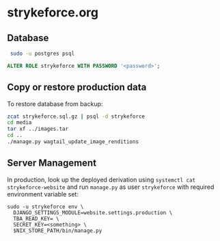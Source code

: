 # strykeforce.org

## Database

```sh
 sudo -u postgres psql
```

```sql
ALTER ROLE strykeforce WITH PASSWORD '<password>';
```

## Copy or restore production data

To restore database from backup:

```sh
zcat strykeforce.sql.gz | psql -d strykeforce
cd media
tar xf ../images.tar
cd ..
./manage.py wagtail_update_image_renditions
```
## Server Management

In production, look up the deployed derivation using `systemctl cat
strykeforce-website` and run `manage.py` as user `strykeforce` with required
environment variable set:

```
sudo -u strykeforce env \
  DJANGO_SETTINGS_MODULE=website.settings.production \
  TBA_READ_KEY= \
  SECRET_KEY=<something> \
  $NIX_STORE_PATH/bin/manage.py
